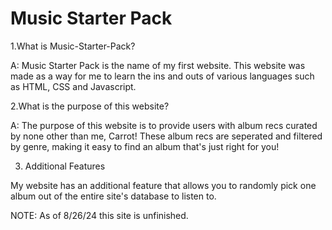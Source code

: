 # Music Starter Pack
 
1.What is Music-Starter-Pack? 

A: Music Starter Pack is the name of my first website. This website was made as a way for me to learn the ins and outs of various languages such as HTML, CSS and Javascript.

2.What is the purpose of this website?

A: The purpose of this website is to provide users with album recs curated by none other than me, Carrot! These album recs are seperated and filtered by genre, making it easy to find an album that's just right for you! 

3. Additional Features

My website has an additional feature that allows you to randomly pick one album out of the entire site's database to listen to.

NOTE: As of 8/26/24 this site is unfinished.